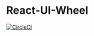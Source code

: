 # React-UI-Wheel

[![CircleCI](https://circleci.com/gh/bingzhe/React-UI-Wheel.svg?style=svg)](https://circleci.com/gh/bingzhe/React-UI-Wheel)
